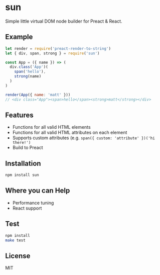 
# sun

  Simple little virtual DOM node builder for Preact & React.

## Example

```js
let render = require('preact-render-to-string')
let { div, span, strong } = require('sun')

const App = ({ name }) => (
  div.class('App')(
    span('hello'),
    strong(name)
  )
)

render(App({ name: 'matt' }))
// <div class="App"><span>hello</span><strong>matt</strong></div>
```

## Features

- Functions for all valid HTML elements
- Functions for all valid HTML attributes on each element
- Supports custom attributes (e.g. `span({ custom: 'attribute' })('hi there!')`
- Build to Preact

## Installation

```bash
npm install sun
```

## Where you can Help

- Performance tuning
- React support

## Test

```bash
npm install
make test
```

## License

MIT
